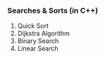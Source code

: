 ### Searches & Sorts (in C++)
1. Quick Sort
2. Dijkstra Algorithm
3. Binary Search
4. Linear Search 
